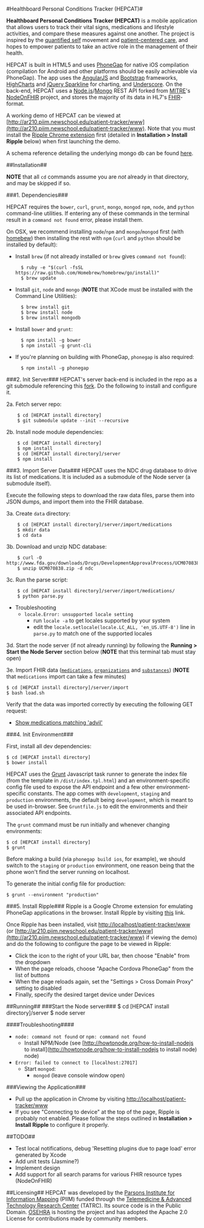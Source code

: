 #Healthboard Personal Conditions Tracker (HEPCAT)#

**Healthboard Personal Conditions Tracker (HEPCAT)** is a mobile application that allows users to track their vital signs, medications and lifestyle activities, and compare these measures against one another. The project is inspired by the [quantified self](http://quantifiedself.com/) movement and [patient-centered care](http://en.wikipedia.org/wiki/Patient-centered_care), and hopes to empower patients to take an active role in the management of their health. 

HEPCAT is built in HTML5 and uses [PhoneGap](http://phonegap.com) for native iOS compilation (compilation for Android and other platforms should be easily achievable via PhoneGap). The app uses the [AngularJS](http://angularjs.org) and [Bootstrap](http://getbootstrap.com) frameworks, [HighCharts](http://highcharts.com) and [jQuery Sparkline](http://omnipotent.net/jquery.sparkline) for charting, and [Underscore](underscorejs.org). On the back-end, HEPCAT uses a [Node.js](https://nodejs.org)/[Mongo](http://www.mongodb.org/) REST API forked from [MITRE](http://mitre.org)'s [NodeOnFHIR](https://github.com/medcafe/NodeOnFHIR) project, and stores the majority of its data in HL7's [FHIR](www.hl7.org/implement/standards/fhir/)-format.

A working demo of HEPCAT can be viewed at [http://ar210.piim.newschool.edu/patient-tracker/www](http://ar210.piim.newschool.edu/patient-tracker/www). Note that you must install the [Ripple Chrome extension](https://chrome.google.com/webstore/detail/ripple-emulator-beta/geelfhphabnejjhdalkjhgipohgpdnoc?hl=en) first (detailed in **Installation > Install Ripple** below) when first launching the demo.

A schema reference detailing the underlying mongo db can be found [here](docs/schema.md).

##Installation##

**NOTE** that all `cd` commands assume you are *not* already in that directory, and may be skipped if so.

###1. Dependencies###

HEPCAT requires the `bower`, `curl`, `grunt`, `mongo`, `mongod` `npm`, `node`, and `python` command-line utilities. If entering any of these commands in the terminal result in a `command not found` error, please install them. 

On OSX, we recommend installing `node`/`npm` and `mongo`/`mongod` first (with [homebew](http://brew.sh/)) then installing the rest with `npm` (`curl` and `python` should be installed by default):

- Install `brew` (if not already installed or `brew` gives `command not found`):

		$ ruby -e "$(curl -fsSL https://raw.github.com/Homebrew/homebrew/go/install)"		
		$ brew update

- Install `git`, `node` and `mongo` (**NOTE** that XCode must be installed with the Command Line Utilities):

		$ brew install git
		$ brew install node
		$ brew install mongodb

- Install `bower` and `grunt`:

		$ npm install -g bower
		$ npm install -g grunt-cli
		
- If you're planning on building with PhoneGap, `phonegap` is also required:

		$ npm install -g phonegap

###2. Init Server###
HEPCAT's server back-end is included in the repo as a git submodule referencing this [fork](https://github.com/piim/NodeOnFHIR/). Do the following to install and configure it.

2a. Fetch server repo:

        $ cd [HEPCAT install directory]
        $ git submodule update --init --recursive
  
2b. Install node module dependencies:

		$ cd [HEPCAT install directory]
		$ npm install
        $ cd [HEPCAT install directory]/server
        $ npm install

###3. Import Server Data###
HEPCAT uses the NDC drug database to drive its list of medications. It is included as a submodule of the Node server (a submodule itself). 

Execute the following steps to download the raw data files, parse them into JSON dumps, and import them into the FHIR database.

3a. Create `data` directory:

        $ cd [HEPCAT install directory]/server/import/medications
        $ mkdir data
        $ cd data
  
3b. Download and unzip NDC database:

        $ curl -O http://www.fda.gov/downloads/Drugs/DevelopmentApprovalProcess/UCM070838.zip
        $ unzip UCM070838.zip -d ndc
  
3c. Run the parse script:

        $ cd [HEPCAT install directory]/server/import/medications/
        $ python parse.py
        
  - Troubleshooting
  	- `locale.Error: unsupported locale setting`
      - run `locale -a` to get locales supported by your system
      - edit the `locale.setlocale(locale.LC_ALL, 'en_US.UTF-8')` line in `parse.py` to match one of the supported locales
      
3d. Start the node server (if not already running) by following the **Running > Start the Node Server** section below (**NOTE** that this terminal tab must stay open)

3e. Import FHIR data ([`medications`](http://www.hl7.org/implement/standards/fhir/medication.html), [`organizations`](http://www.hl7.org/implement/standards/fhir/organization.html) and [`substances`](http://www.hl7.org/implement/standards/fhir/substance.html)) (**NOTE** that `medications` import can take a few minutes)

	$ cd [HEPCAT install directory]/server/import
	$ bash load.sh
  
Verify that the data was imported correctly by executing the following GET request:

- [Show medications matching 'advil'](http://localhost:8888/medication/search?name=advil)

###4. Init Environment###

First, install all dev dependencies:

	$ cd [HEPCAT install directory]
	$ bower install

HEPCAT uses the [Grunt](http://gruntjs.com/) Javascript task runner to generate the index file (from the template in `/dist/index.tpl.html`) and an environment-specific config file used to expose the API endpoint and a few other environment-specific constants. The app comes with `development`, `staging` and `production` environments, the default being `development`, which is meant to be used in-browser. See `Gruntfile.js` to edit the environments and their associated API endpoints. 

The `grunt` command must be run initially and whenever changing environments:

	$ cd [HEPCAT install directory]
	$ grunt

Before making a build (via `phonegap build ios`, for example), we should switch to the `staging` or `production` environment, one reason being that the phone won't find the server running on localhost. 

To generate the initial config file for production:

	$ grunt --environment "production"

###5. Install Ripple###
Ripple is a Google Chrome extension for emulating PhoneGap applications in the browser. Install Ripple by visiting [this](https://chrome.google.com/webstore/detail/ripple-emulator-beta/geelfhphabnejjhdalkjhgipohgpdnoc?hl=en) link.

Once Ripple has been installed, visit [http://localhost/patient-tracker/www](http://localhost/patient-tracker/www) (or [http://ar210.piim.newschool.edu/patient-tracker/www](http://ar210.piim.newschool.edu/patient-tracker/www) if viewing the demo) and do the following to configure the page to be viewed in Ripple:

- Click the icon to the right of your URL bar, then choose "Enable" from the dropdown
- When the page reloads, choose "Apache Cordova PhoneGap" from the list of buttons
- When the page reloads again, set the "Settings > Cross Domain Proxy" setting to disabled
- Finally, specify the desired target device under Devices

##Running##
###Start the Node server###
	$ cd [HEPCAT install directory]/server
	$ node server

####Troubleshooting####
- `node: command not found` or `npm: command not found`
   - Install NPM/Node (see [http://howtonode.org/how-to-install-nodejs to install](http://howtonode.org/how-to-install-nodejs to install node) node)
- `Error: failed to connect to [localhost:27017]`
  - Start `mongod`:
     - `mongod` (leave console window open)
     
###Viewing the Application###
- Pull up the application in Chrome by visiting [http://localhost/patient-tracker/www](http://localhost/patient-tracker/www)
- If you see "Connecting to device" at the top of the page, Ripple is probably not enabled. Please follow the steps outlined in **Installation > Install Ripple** to configure it properly.

##TODO##
- Test local notifications, debug 'Resetting plugins due to page load' error generated by Xcode
- Add unit tests (Jasmine?)
- Implement design
- Add support for all search params for various FHIR resource types (NodeOnFHIR)

##Licensing##
HEPCAT was developed by the [Parsons Institute for Information Mapping](http://piim.newschool.edu/) (PIIM) funded through the [Telemedicine & Advanced Technology Research Center](http://www.tatrc.org/) (TATRC). Its source code is in the Public Domain. [OSEHRA](http://osehra.org) is hosting the project and has adopted the Apache 2.0 License for contributions made by community members.
